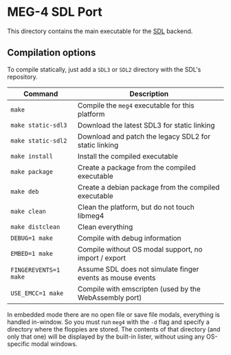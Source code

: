 MEG-4 SDL Port
==============

This directory contains the main executable for the [SDL](https://libsdl.org) backend.

Compilation options
-------------------

To compile statically, just add a `SDL3` or `SDL2` directory with the SDL's repository.

| Command               | Description                                                |
|-----------------------|------------------------------------------------------------|
| `make`                | Compile the `meg4` executable for this platform            |
| `make static-sdl3`    | Download the latest SDL3 for static linking                |
| `make static-sdl2`    | Download and patch the legacy SDL2 for static linking      |
| `make install`        | Install the compiled executable                            |
| `make package`        | Create a package from the compiled executable              |
| `make deb`            | Create a debian package from the compiled executable       |
| `make clean`          | Clean the platform, but do not touch libmeg4               |
| `make distclean`      | Clean everything                                           |
| `DEBUG=1 make`        | Compile with debug information                             |
| `EMBED=1 make`        | Compile without OS modal support, no import / export       |
| `FINGEREVENTS=1 make` | Assume SDL does not simulate finger events as mouse events |
| `USE_EMCC=1 make`     | Compile with emscripten (used by the WebAssembly port)     |

In embedded mode there are no open file or save file modals, everything is handled in-window. So you must run `meg4` with
the `-d` flag and specify a directory where the floppies are stored. The contents of that directory (and only that one) will
be displayed by the built-in lister, without using any OS-specific modal windows.
